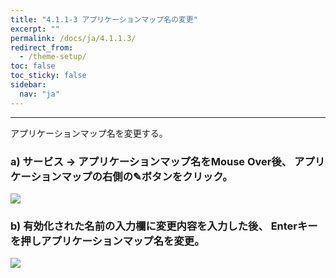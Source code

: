 ```yaml
---
title: "4.1.1-3 アプリケーションマップ名の変更"
excerpt: ""
permalink: /docs/ja/4.1.1.3/
redirect_from:
  - /theme-setup/
toc: false
toc_sticky: false
sidebar:
  nav: "ja"
---
```



---

アプリケーションマップ名を変更する。

### a\) サービス → アプリケーションマップ名をMouse Over後、 アプリケーションマップの右側の✎ボタンをクリック。
![](/assets/JP/2.5/3.1.1-2_1.png)

### b\) 有効化された名前の入力欄に変更内容を入力した後、 Enterキーを押しアプリケーションマップ名を変更。

![](/assets/JP/2.5/3.1.1-2_2.png)
